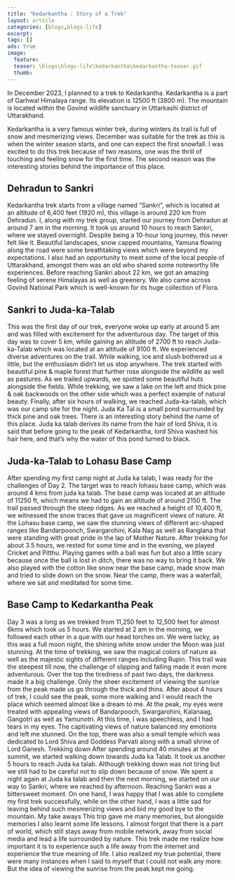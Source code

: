 ```yaml
---
title: "Kedarkantha : Story of a Trek"
layout: article
categories: [blogs,blogs-life]
excerpt:
tags: []
ads: true
image:
  feature:
  teaser: \blogs\blogs-life\kedarkantha\kedarkantha-teaser.gif
  thumb:
---
```


In December 2023, I planned to a trek to Kedarkantha. Kedarkantha is a part of Garhwal Himalaya range. Its elevation is 12500 ft (3800 m). The mountain is located within the Govind wildlife sanctuary in Uttarkashi district of Uttarakhand.

Kedarkantha is a very famous winter trek, during winters its trail is full of snow and mesmerizing views. December was suitable for the trek as this is when the winter season starts, and one can expect the first snowfall. I was excited to do this trek because of two reasons, one was the thrill of touching and feeling snow for the first time. The second reason was the interesting stories behind the importance of this place. 

## Dehradun to Sankri

Kedarkantha trek starts from a village named “Sankri”, which is located at an altitude of 6,400 feet (1920 m), this village is around 220 km from Dehradun. I, along with my trek group, started our journey from Dehradun at around 7 am in the morning. It took us around 10 hours to reach Sankri, where we stayed overnight. Despite being a 10-hour long journey, this never felt like it. Beautiful landscapes, snow capped mountains, Yamuna flowing along the road were some breathtaking views which were beyond my expectations. I also had an opportunity to meet some of the local people of Uttarakhand, amongst them was an old who shared some noteworthy life experiences. Before reaching Sankri about 22 km, we got an amazing feeling of serene Himalayas as well as greenery. We also came across Govind National Park which is well-known for its huge collection of Flora. 

## Sankri to Juda-ka-Talab

This was the first day of our trek, everyone woke up early at around 5 am and was filled with excitement for the adventurous day. The target of this day was to cover 5 km, while gaining an altitude of 2700 ft to reach Juda-ka-Talab which was located at an altitude of 9100 ft. 
We experienced diverse adventures on the trail. While walking, ice and slush bothered us a little, but the enthusiasm didn’t let us stop anywhere. The trek started with beautiful pine & maple forest that further rose alongside the wildlife as well as pastures. As we trailed upwards, we spotted some beautiful huts alongside the fields. While trekking, we saw a lake on the left and thick pine & oak backwoods on the other side which was a perfect example of natural beauty. 
Finally, after six hours of walking, we reached Juda-ka-talab, which was our camp site for the night. Juda Ka Tal is a small pond surrounded by thick pine and oak trees. There is an interesting story behind the name of this place. 
Juda ka talab derives its name from the hair of lord Shiva, it is said that before going to the peak of Kedarkantha, lord Shiva washed his hair here, and that’s why the water of this pond turned to black. 

## Juda-ka-Talab to Lohasu Base Camp
After spending my first camp night at Juda ka talab, I was ready for the challenges of Day 2. The target was to reach lohasu base camp, which was around 4 kms from juda ka talab. The base camp was located at an altitude of 11250 ft, which means we had to gain an altitude of around 2150 ft. 
The trail passed through the steep ridges. As we reached a height of 10,400 ft, we witnessed the snow traces that gave us magnificent views of nature. At the Lohasu base camp, we saw the stunning views of different arc-shaped ranges like Bandarpoonch, Swargarohini, Kala Nag as well as Ranglana that were standing with great pride in the lap of Mother Nature.
After trekking for about 3.5 hours, we rested for some time and in the evening, we played Cricket and Pitthu. Playing games with a ball was fun but also a little scary because once the ball is lost in ditch, there was no way to bring it back. 
We also played with the cotton like snow near the base camp, made snow man and tried to slide down on the snow. Near the camp, there was a waterfall, where we sat and meditated for some time.
 
## Base Camp to Kedarkantha Peak
Day 3 was a long as we trekked from 11,250 feet to 12,500 feet for almost 6kms which took us 5 hours. We started at 2 am in the morning, we followed each other in a que with our head torches on. We were lucky, as this was a full moon night, the shining white snow under the Moon was just stunning. At the time of trekking, we saw the magical colors of nature as well as the majestic sights of different ranges including Rupin.
This trail was the steepest till now, the challenge of slipping and falling made it even more adventurous. Over the top the tiredness of past two days, the darkness made it a big challenge. Only the sheer excitement of viewing the sunrise from the peak made us go through the thick and thins. 
After about 4 hours of trek, I could see the peak, some more walking and I would reach the place which seemed almost like a dream to me. 
At the peak, my eyes were treated with appealing views of Bandarpooch, Swargarohini, Kalanaag, Gangotri as well as Yamunotri. At this time, I was speechless, and I had tears in my eyes. The captivating views of nature balanced my emotions and left me stunned. On the top, there was also a small temple which was dedicated to Lord Shiva and Goddess Parvati along with a small shrine of Lord Ganesh. 
Trekking down
After spending around 40 minutes at the summit, we started walking down towards Juda ka Talab. It took us another 5 hours to reach Juda ka talab. Although trekking down was not tiring but we still had to be careful not to slip down because of snow. 
We spent a night again at Juda ka talab and then the next morning, we started on our way to Sankri, where we reached by afternoon. Reaching Sankri was a bittersweet moment. On one hand, I was happy that I was able to complete my first trek successfully, while on the other hand, I was a little sad for leaving behind such mesmerizing views and bid my good bye to the mountain.
My take aways
This trip gave me many memories, but alongside memories I also learnt some life lessons. I almost forgot that there is a part of world, which still stays away from mobile network, away from social media and lead a life surrounded by nature. This trek made me realize how important it is to experience such a life away from the internet and experience the true meaning of life.
I also realized my true potential, there were many instances when I said to myself that I could not walk any more. But the idea of viewing the sunrise from the peak kept me going. 

